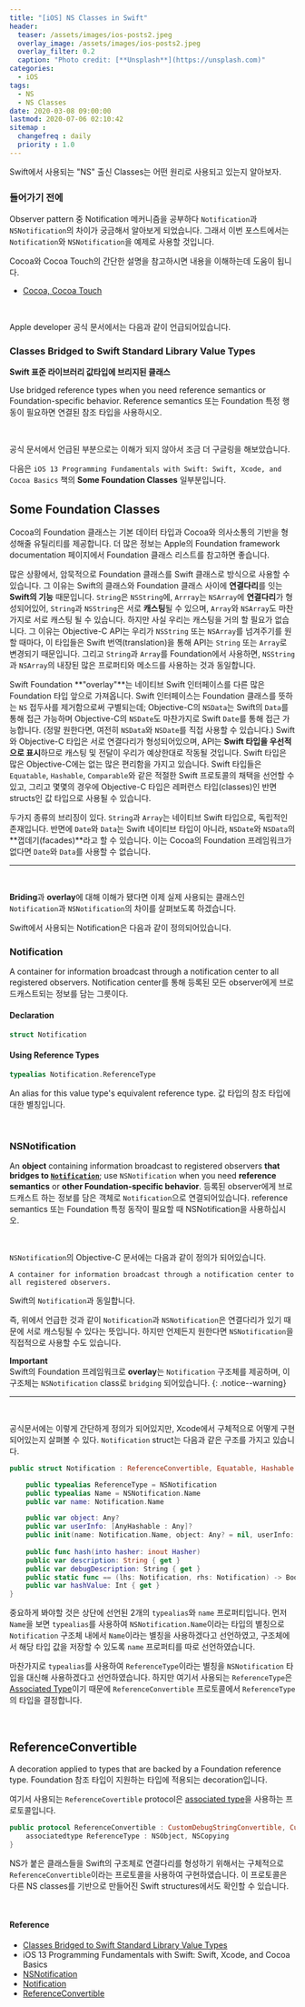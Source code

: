 ```yaml
---
title: "[iOS] NS Classes in Swift"
header:
  teaser: /assets/images/ios-posts2.jpeg
  overlay_image: /assets/images/ios-posts2.jpeg
  overlay_filter: 0.2
  caption: "Photo credit: [**Unsplash**](https://unsplash.com)"
categories:
  - iOS
tags:
  - NS
  - NS Classes
date: 2020-03-08 09:00:00
lastmod: 2020-07-06 02:10:42
sitemap :
  changefreq : daily
  priority : 1.0
---
```


Swift에서 사용되는 "NS" 출신 Classes는 어떤 원리로 사용되고 있는지 알아보자.

### 들어가기 전에

Observer pattern 중 Notification 메커니즘을 공부하다 `Notification`과 `NSNotification`의 차이가 궁금해서 알아보게 되었습니다. 그래서 이번 포스트에서는 `Notification`와 `NSNotification`을 예제로 사용할 것입니다.

Cocoa와 Cocoa Touch의 간단한 설명을 참고하시면 내용을 이해하는데 도움이 됩니다.

- [Cocoa, Cocoa Touch](https://corykim0829.github.io/ios/Cocoa-CocoaTouch/)

<br>

Apple developer 공식 문서에서는 다음과 같이 언급되어있습니다.

### Classes Bridged to Swift Standard Library Value Types

**Swift 표준 라이브러리 값타입에 브리지된 클래스**

Use bridged reference types when you need reference semantics or Foundation-specific behavior.
Reference semantics 또는 Foundation 특정 행동이 필요하면 연결된 참조 타입을 사용하시오.

<br>

공식 문서에서 언급된 부분으로는 이해가 되지 않아서 조금 더 구글링을 해보았습니다.

다음은 `iOS 13 Programming Fundamentals with Swift: Swift, Xcode, and Cocoa Basics` 책의 **Some Foundation Classes** 일부분입니다.

## Some Foundation Classes

Cocoa의 Foundation 클래스는 기본 데이터 타입과 Cocoa와 의사소통의 기반을 형성해줄 유틸리티를 제공합니다. 더 많은 정보는 Apple의 Foundation framework documentation 페이지에서 Foundation 클래스 리스트를 참고하면 좋습니다.

많은 상황에서, 암묵적으로 Foundation 클래스를  Swift 클래스로 방식으로 사용할 수 있습니다. 그 이유는 Swift의 클래스와 Foundation 클래스 사이에 **연결다리**를 잇는 **Swift의 기능** 때문입니다. `String`은 `NSString`에, `Arrray`는 `NSArray`에 **연결다리**가 형성되어있어, `String`과 `NSString`은 서로 **캐스팅**될 수 있으며, `Array`와 `NSArray`도 마찬가지로 서로 캐스팅 될 수 있습니다. 하지만 사실 우리는 캐스팅을 거의 할 필요가 없습니다. 그 이유는 Objective-C API는 우리가 `NSString` 또는 `NSArray`를 넘겨주기를 원할 때마다, 이 타입들은 Swift 번역(translation)을 통해 API는 `String` 또는 `Array`로 변경되기 때문입니다. 그리고 `String`과 `Array`를 Foundation에서 사용하면, `NSString`과 `NSArray`의 내장된 많은 프로퍼티와 메소드를 사용하는 것과 동일합니다.

Swift Foundation **"overlay"**는 네이티브 Swift 인터페이스를 다른 많은 Foundation 타입 앞으로 가져옵니다. Swift 인터페이스는 Foundation 클래스를 뜻하는 `NS` 접두사를 제거함으로써 구별되는데; Objective-C의 `NSData`는 Swift의 `Data`를 통해 접근 가능하며 Objective-C의 `NSDate`도 마찬가지로 Swift `Date`를 통해 접근 가능합니다. (정말 원한다면, 여전히 `NSData`와 `NSDate`를 직접 사용할 수 있습니다.) Swift와 Objective-C 타입은 서로 연결다리가 형성되어있으며, API는 **Swift 타입을 우선적으로 표시**하므로 캐스팅 및 전달이 우리가 예상한대로 작동될 것입니다. Swift 타입은 많은 Objective-C에는 없는 많은 편리함을 가지고 있습니다. Swift 타입들은 `Equatable`, `Hashable`, `Comparable`와 같은 적절한 Swift 프로토콜의 채택을 선언할 수 있고, 그리고 몇몇의 경우에 Objective-C 타입은 레퍼런스 타입(classes)인 반면 structs인 값 타입으로 사용될 수 있습니다.

두가지 종류의 브리징이 있다. `String`과 `Array`는 네이티브 Swift 타입으로, 독립적인 존재입니다. 반면에 `Date`와 `Data`는 Swift 네이티브 타입이 아니라, `NSDate`와 `NSData`의 **껍데기(facades)**라고 할 수 있습니다. 이는 Cocoa의 Foundation 프레임워크가 없다면 `Date`와 `Data`를 사용할 수 없습니다.

---

<br>

**Briding**과 **overlay**에 대해 이해가 됐다면 이제 실제 사용되는 클래스인 `Notification`과 `NSNotification`의 차이를 살펴보도록 하겠습니다.

Swift에서 사용되는 Notification은 다음과 같이 정의되어있습니다.

### Notification

A container for information broadcast through a notification center to all registered observers.
Notification center를 통해 등록된 모든 observer에게 브로드캐스트되는 정보를 담는 그릇이다.

#### Declaration

```swift
struct Notification
```

#### Using Reference Types

```swift
typealias Notification.ReferenceType
```

An alias for this value type's equivalent reference type.
값 타입의 참조 타입에 대한 별칭입니다.

<br>

### NSNotification

An **object** containing information broadcast to registered observers **that bridges to [`Notification`](https://developer.apple.com/documentation/foundation/notification)**; use `NSNotification` when you need **reference semantics** or **other Foundation-specific behavior**.
등록된 observer에게 브로드캐스트 하는 정보를 담은 객체로 `Notification`으로 연결되어있습니다. reference semantics 또는 Foundation 특정 동작이 필요할 때 NSNotification을 사용하십시오.

<br>

`NSNotification`의 Objective-C 문서에는 다음과 같이 정의가 되어있습니다.

```
A container for information broadcast through a notification center to all registered observers.
```

Swift의 `Notification`과 동일합니다.

즉, 위에서 언급한 것과 같이 `Notification`과 `NSNotification`은 연결다리가 있기 때문에 서로 캐스팅될 수 있다는 뜻입니다. 하지만 언제든지 원한다면 `NSNotification`을 직접적으로 사용할 수도 있습니다.

**Important** <br>
Swift의 Foundation 프레임워크로 **overlay**는 `Notification` 구조체를 제공하며, 이 구조체는 `NSNotification` class로 `bridging` 되어있습니다.
{: .notice--warning}

---

<br>

공식문서에는 이렇게 간단하게 정의가 되어있지만, Xcode에서 구체적으로 어떻게 구현되어있는지 살펴볼 수 있다. `Notification` struct는 다음과 같은 구조를 가지고 있습니다.

```swift
public struct Notification : ReferenceConvertible, Equatable, Hashable {

    public typealias ReferenceType = NSNotification
    public typealias Name = NSNotification.Name
    public var name: Notification.Name

    public var object: Any?
    public var userInfo: [AnyHashable : Any]?
    public init(name: Notification.Name, object: Any? = nil, userInfo: [AnyHashable : Any]? = nil)
  
    public func hash(into hasher: inout Hasher)
    public var description: String { get }
    public var debugDescription: String { get }
    public static func == (lhs: Notification, rhs: Notification) -> Bool
    public var hashValue: Int { get }
}
```

중요하게 봐야할 것은 상단에 선언된 2개의 `typealias`와 `name` 프로퍼티입니다. 먼저 `Name`을 보면 `typealias`를 사용하여 `NSNotification.Name`이라는 타입의 별칭으로 `Notification` 구조체 내에서 `Name`이라는 별칭을 사용하겠다고 선언하였고, 구조체에서 해당 타입 값을 저장할 수 있도록 `name` 프로퍼티를 따로 선언하였습니다.

마찬가지로 `typealias`를 사용하여 `ReferenceType`이라는 별칭을 `NSNotification` 타입을 대신해 사용하겠다고 선언하였습니다. 하지만 여기서 사용되는 `ReferenceType`은 [Associated Type](https://corykim0829.github.io/swift/Associated-Type/)이기 때문에 `ReferenceConvertible` 프로토콜에서 `ReferenceType`의 타입을 결정합니다.

<br>

## ReferenceConvertible

A decoration applied to types that are backed by a Foundation reference type.
Foundation 참조 타입이 지원하는 타입에 적용되는 decoration입니다.

여기서 사용되는 `ReferenceCovertible` protocol은 [associated type](https://corykim0829.github.io/swift/Associated-Type/)을 사용하는 프로토콜입니다.

```swift
public protocol ReferenceConvertible : CustomDebugStringConvertible, CustomStringConvertible, Hashable, _ObjectiveCBridgeable {
    associatedtype ReferenceType : NSObject, NSCopying
}
```

NS가 붙은 클래스들을 Swift의 구조체로 연결다리를 형성하기 위해서는 구체적으로 `ReferenceConvertible`이라는 프로토콜을 사용하여 구현하였습니다. 이 프로토콜은 다른 NS classes를 기반으로 만들어진 Swift structures에서도 확인할 수 있습니다.

<br>

#### Reference

- [Classes Bridged to Swift Standard Library Value Types](https://developer.apple.com/documentation/foundation/object_runtime/classes_bridged_to_swift_standard_library_value_types)
- iOS 13 Programming Fundamentals with Swift: Swift, Xcode, and Cocoa Basics
- [NSNotification](https://developer.apple.com/documentation/foundation/nsnotification)
- [Notification](https://developer.apple.com/documentation/foundation/notification)
- [ReferenceConvertible](https://developer.apple.com/documentation/foundation/referenceconvertible)